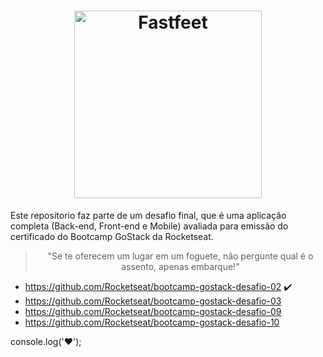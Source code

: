<h1 align="center">
  <img alt="Fastfeet" title="Fastfeet" src="https://github.com/Rocketseat/bootcamp-gostack-desafio-02/blob/master/.github/logo.png" width="300px" />
</h1>

<p>Este repositorio faz parte de um desafio final, que é uma aplicação completa (Back-end, Front-end e Mobile) avaliada para emissão do certificado do Bootcamp GoStack da Rocketseat. 

<blockquote align="center">"Se te oferecem um lugar em um foguete, não pergunte qual é o assento, apenas embarque!"</blockquote>

- https://github.com/Rocketseat/bootcamp-gostack-desafio-02 :heavy_check_mark:
- https://github.com/Rocketseat/bootcamp-gostack-desafio-03
- https://github.com/Rocketseat/bootcamp-gostack-desafio-09
- https://github.com/Rocketseat/bootcamp-gostack-desafio-10

console.log('♥');
